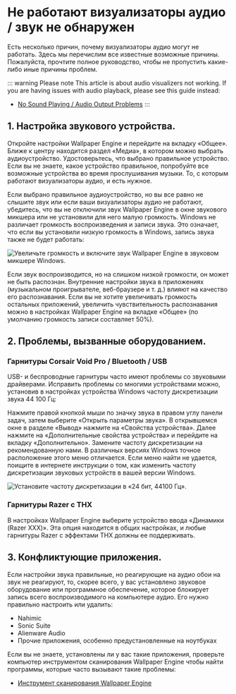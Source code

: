 # Не работают визуализаторы аудио / звук не обнаружен

Есть несколько причин, почему визуализаторы аудио могут не работать. Здесь мы перечислим все известные возможные причины. Пожалуйста, прочтите полное руководство, чтобы не пропустить какие-либо иные причины проблем.

::: warning
Please note This article is about audio visualizers not working. If you are having issues with audio playback, please see this guide instead:

* [No Sound Playing / Audio Output Problems](/audio/nosound)
:::


## 1. Настройка звукового устройства.
Откройте настройки Wallpaper Engine и перейдите на вкладку «Общее». Ближе к центру находится раздел «Медиа», в котором можно выбрать аудиоустройство. Удостоверьтесь, что выбрано правильное устройство. Если вы не знаете, какое устройство правильное, попробуйте все возможные устройства во время прослушивания музыки. То, с которым работают визуализаторы аудио, и есть нужное.

Если выбрано правильное аудиоустройство, но вы все равно не слышите звук или если ваши визуализаторы аудио не работают, убедитесь, что вы не отключили звук Wallpaper Engine в окне звукового микшера или не установили для него малую громкость. Windows не различает громкость воспроизведения и записи звука. Это означает, что если вы установили низкую громкость в Windows, запись звука также не будет работать:

![Увеличьте громкость и включите звук Wallpaper Engine в звуковом микшере Windows.](./audiomixer.png)

Если звук воспроизводится, но на слишком низкой громкости, он может не быть распознан. Внутренние настройки звука в приложениях (музыкальном проигрывателе, веб-браузере и т. д.) влияют на качество его распознавания. Если вы не хотите увеличивать громкость остальных приложений, увеличить чувствительность распознавания можно в настройках Wallpaper Engine на вкладке «Общее» (по умолчанию громкость записи составляет 50%).

## 2. Проблемы, вызванные оборудованием.

### Гарнитуры Corsair Void Pro / Bluetooth / USB

USB- и беспроводные гарнитуры часто имеют проблемы со звуковыми драйверами. Исправить проблемы со многими устройствами можно, установив в настройках устройства Windows частоту дискретизации звука 44 100 Гц:

Нажмите правой кнопкой мыши по значку звука в правом углу панели задач, затем выберите «Открыть параметры звука». В открывшемся окне в разделе «Вывод» нажмите на «Свойства устройства». Далее нажмите на «Дополнительные свойства устройства» и перейдите на вкладку «Дополнительно». Замените частоту дискретизации на рекомендованную нами. В различных версиях Windows точное расположение этого меню отличается. Если меню найти не удается, поищите в интернете инструкции о том, как изменить частоту дискретизации звуковых устройств в вашей версии Windows.

![Установите частоту дискретизации в «24 бит, 44100 Гц».](./samplingrate.png)

### Гарнитуры Razer с ТНХ

В настройках Wallpaper Engine выберите устройство ввода «Динамики (Razer XXX)». Эта опция находится в общих настройках, и любые гарнитуры Razer с эффектами THX должны ее поддерживать.

## 3. Конфликтующие приложения.

Если настройки звука правильные, но реагирующие на аудио обои на звук не реагируют, то, скорее всего, у вас установлено звуковое оборудование или программное обеспечение, которое блокирует запись всего воспроизводимого на компьютере аудио. Его нужно правильно настроить или удалить:

* Nahimic
* Sonic Suite
* Alienware Audio
* Прочие приложения, особенно предустановленные на ноутбуках

Если вы не знаете, установлены ли у вас такие приложения, проверьте компьютер инструментом сканирования Wallpaper Engine чтобы найти программы, которые часто вызывают такие проблемы:

* [Инструмент сканирования Wallpaper Engine](/debug/scantool.html)

